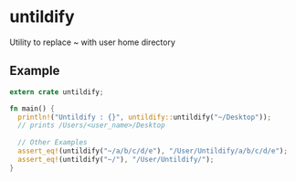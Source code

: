 # untildify
Utility to replace ~ with user home directory

## Example

```rust
extern crate untildify;

fn main() {
  println!("Untildify : {}", untildify::untildify("~/Desktop"));
  // prints /Users/<user_name>/Desktop
  
  // Other Examples
  assert_eq!(untildify("~/a/b/c/d/e"), "/User/Untildify/a/b/c/d/e");
  assert_eq!(untildify("~/"), "/User/Untildify/");
}

```